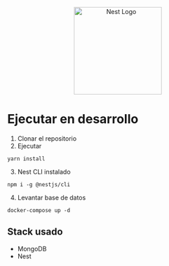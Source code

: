 <p align="center">
  <a href="http://nestjs.com/" target="blank"><img src="https://nestjs.com/img/logo-small.svg" width="200" alt="Nest Logo" /></a>
</p>

# Ejecutar en desarrollo

1. Clonar el repositorio
2. Ejecutar
```
yarn install
```
3. Nest CLI instalado
```
npm i -g @nestjs/cli
```
4. Levantar base de datos
```
docker-compose up -d
```


## Stack usado
* MongoDB
* Nest